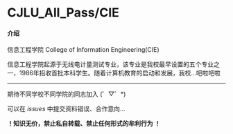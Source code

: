 # CJLU_All_Pass/CIE

#### 介绍
信息工程学院 College of Information Engineering(CIE)

信息工程学院起源于无线电计量测试专业，该专业是我校最早设置的五个专业之一，1986年招收首批本科学生。随着计算机教育的启动和发展，我校...吧啦吧啦

***

期待不同学校不同学院的同志加入 (゜▽゜*)

可以在 _issues_ 中提交资料错误、合作意向... 

____！知识无价，禁止私自转载、禁止任何形式的牟利行为 ！____
